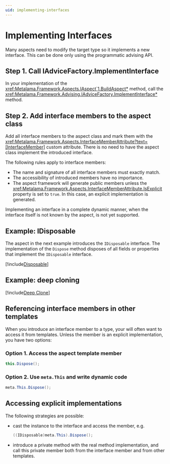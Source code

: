 ```yaml
---
uid: implementing-interfaces
---
```

# Implementing Interfaces

Many aspects need to modify the target type so it implements a new interface. This can be done only using the programmatic advising API.

## Step 1. Call IAdviceFactory.ImplementInterface

In your implementation of the <xref:Metalama.Framework.Aspects.IAspect`1.BuildAspect*> method, call the <xref:Metalama.Framework.Advising.IAdviceFactory.ImplementInterface*> method.

## Step 2. Add interface members to the aspect class

Add all interface members to the aspect class and mark them with the <xref:Metalama.Framework.Aspects.InterfaceMemberAttribute?text=[InterfaceMember]> custom attribute. There is no need to have the aspect class implement the introduced interface.

The following rules apply to interface members:

- The name and signature of all interface members must exactly match.
- The accessibility of introduced members have no importance.
- The aspect framework will generate public members unless the <xref:Metalama.Framework.Aspects.InterfaceMemberAttribute.IsExplicit> property is set to `true`. In this case, an explicit implementation is generated.

Implementing an interface in a complete dynamic manner, when the interface itself is not known by the aspect, is not yet supported.

## Example: IDisposable

The aspect in the next example introduces the `IDisposable` interface. The implementation of the `Dispose` method disposes of all fields or properties that implement the `IDisposable` interface.

[!include[Disposable](../../../../code/Metalama.Documentation.SampleCode.AspectFramework/Disposable.cs)]

## Example: deep cloning

[!include[Deep Clone](../../../../code/Metalama.Documentation.SampleCode.AspectFramework/DeepClone.cs)]


## Referencing interface members in other templates

When you introduce an interface member to a type, your will often want to access it from templates. Unless the member is an explicit implementation, you have two options:

[comment]: # (TODO: better code examples)


### Option 1. Access the aspect template member

```cs
this.Dispose();
```


### Option 2. Use `meta.This` and write dynamic code

```cs
meta.This.Dispose();
```

## Accessing explicit implementations

The following strategies are possible:

- cast the instance to the interface and access the member, e.g.

    ```cs
    ((IDisposable)meta.This).Dispose();
    ```

- introduce a private method with the real method implementation, and call this private member both from the interface member and from other templates.